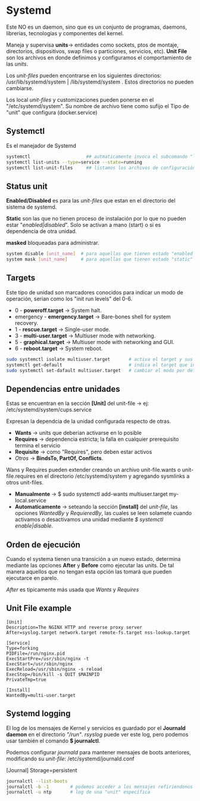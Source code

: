 # Systemd

Este NO es un daemon, sino que es un conjunto de programas, daemons, librerias, tecnologías y componentes del kernel.

Maneja y supervisa **units**-> entidades como sockets, ptos de montaje, directorios, dispositivos, swap files o particiones, servicios, etc).
**Unit File** son los archivos en donde definimos y configuramos el comportamiento de las _units_.

Los _unit-files_ pueden encontrarse en los siguientes directorios: /usr/lib/systemd/system | /lib/systemd/system . Estos directorios no pueden cambiarse.

Los local _unit-files_ y customizaciones pueden ponerse en el "/etc/systemd/system". Su nombre de archivo tiene como sufijo el Tipo de "unit" que configura (docker.service)

## Systemctl

Es el manejador de Systemd

```Bash
systemctl                     ## autmaticamente invoca el subcomando "list-units"
systemctl list-units --type=service --state=running 
systemctl list-unit-files     ## listamos los archivos de configuración que tenemos en el Systemd
```

## Status unit

**Enabled/Disabled** es para las _unit-files_ que estan en el directorio del sistema de systemd.

**Static** son las que no tienen proceso de instalación por lo que no pueden estar "_enabled|disabled_". Solo se activan a mano (start) o si es dependencia de otra unidad.

**masked** bloqueadas para administrar.

```Bash
system disable [unit_name]  # para aquellas que tienen estado "enabled|linked"
system mask [unit_name]     # para aquellas que tienen estado "static"
```

## Targets

Este tipo de unidad son marcadores conocidos para indicar un modo de operación, serian como los "init run levels" del 0-6.

- 0 - **poweroff.target** -> System halt.
- emergency - **emergency.target** -> Bare-bones shell for system recovery.
- 1 - **rescue.target** -> Single-user mode.
- 3 - **multi-user.target** -> Multiuser mode with networking.
- 5 - **graphical.target** -> Multiuser mode with networking and GUI.
- 6 - **reboot.target** -> System reboot.

```bash
sudo systemctl isolate multiuser.target       # activa el target y sus dependencias.
systemctl get-default                         # indica el target que inica como default el OS
sudo systemctl set-dafault multiuser.target   # cambiar el modo por default en que inicia el OS
```

## Dependencias entre unidades

Estas se encuentran en la sección **[Unit]** del unit-file -> ej: /etc/systemd/system/cups.service

Expresan la dependcia de la unidad configurada respecto de otras.

- **Wants** -> units que deberian activarse en lo posible
- **Requires** -> dependencia estricta; la falla en cualquier prerequisito termina el servicio
- **Requisite** -> como "Requires", pero deben estar activos
- _Otros_ -> **BindsTo, PartOf, Conflicts**.

Wans y Requires pueden extender creando un archivo unit-file.wants o unit-file.requires en el directorio /etc/systemd/system y agregando sysmlinks a otros unit-files.

- **Manualmente** -> $ sudo systemctl add-wants multiuser.target my-local.service
- **Automaticamente** -> seteando la sección **[install]** del _unit-file_, las opciones _WantedBy_ y _RequieredBy_, las cuales se leen solamete cuando activamos o desactivamos una unidad mediante _$ systemctl enable|disable_.

## Orden de ejecución

Cuando el systema tienen una transición a un nuevo estado, determina mediante las opciones **After** y **Before** como ejecutar las units. De tal manera aquellos que no tengan esta opción las tomará que pueden ejecutarce en parelo.

_After_ es tipicamente más usada que _Wants_ y _Requires_

## Unit File example

```
[Unit]
Description=The NGINX HTTP and reverse proxy server
After=syslog.target network.target remote-fs.target nss-lookup.target

[Service]
Type=forking
PIDFile=/run/nginx.pid
ExecStartPre=/usr/sbin/nginx -t
ExecStart=/usr/sbin/nginx
ExecReload=/usr/sbin/nginx -s reload
ExecStop=/bin/kill -s QUIT $MAINPID
PrivateTmp=true

[Install]
WantedBy=multi-user.target
```

## Systemd logging

El log de los mensajes de Kernel y servicios es guardado por el **Journald daemon** en el directorio _"/run"_.
_rsyslog_ puede ver este log, pero podemos usar también el comando **$ journalctl**.

Podemos configurar _journald_ para mantener mensajes de boots anteriores, modificando su _unit-file_: /etc/systemd/journald.conf

  [Journal]
  Storage=persistent

```bash
journalctl --list-boots
journalctl -b -1        # podemos acceder a los mensajes refiriendonos a su index o ID
journalctl -u ntp       # log de una "unit" específica
```
